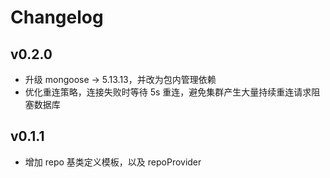 # Changelog

## v0.2.0

* 升级 mongoose -> 5.13.13，并改为包内管理依赖
* 优化重连策略，连接失败时等待 5s 重连，避免集群产生大量持续重连请求阻塞数据库

## v0.1.1

* 增加 repo 基类定义模板，以及 repoProvider
